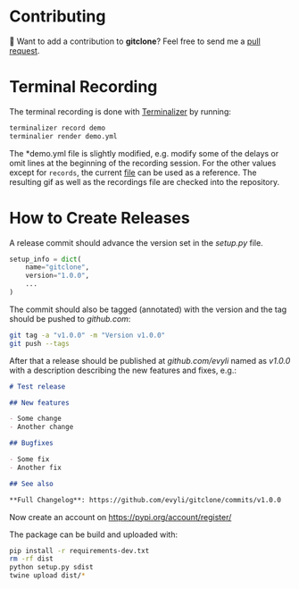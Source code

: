 # Contributing

👋 Want to add a contribution to **gitclone**? Feel free to send me a [pull request](https://github.com/evyli/gitclone/compare).

# Terminal Recording

The terminal recording is done with [Terminalizer](https://github.com/faressoft/terminalizer) by running:

```bash
terminalizer record demo
terminalier render demo.yml
```

The *demo.yml file is slightly modified, e.g. modify some of the delays or omit lines at the beginning of the recording session. For the other values except for `records`, the current [file](https://github.com/evyli/gitclone/blob/master/img/terminalizer/demo.yml) can be used as a reference. The resulting gif as well as the recordings file are checked into the repository.

# How to Create Releases

A release commit should advance the version set in the *setup.py* file.

```python
setup_info = dict(
    name="gitclone",
    version="1.0.0",
    ...
)
```

The commit should also be tagged (annotated) with the version and the tag should be pushed to *github.com*:

```bash
git tag -a "v1.0.0" -m "Version v1.0.0"
git push --tags
```

After that a release should be published at *github.com/evyli* named as *v1.0.0* with a description describing the new features and fixes, e.g.:

```markdown
# Test release

## New features

- Some change
- Another change

## Bugfixes

- Some fix
- Another fix

## See also

**Full Changelog**: https://github.com/evyli/gitclone/commits/v1.0.0
```

Now create an account on https://pypi.org/account/register/

The package can be build and uploaded with:

```bash
pip install -r requirements-dev.txt
rm -rf dist
python setup.py sdist
twine upload dist/*
```